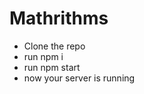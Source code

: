 # Mathrithms
<ul>
  <li>Clone the repo</li>
  <li>run npm i</li>
  <li>run npm start</li>
  <li>now your server is running</li>
 </ul>
